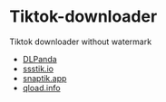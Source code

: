 # Tiktok-downloader
Tiktok downloader without watermark

- [DLPanda](https://dlpanda.com)
- [ssstik.io](https://ssstik.io)
- [snaptik.app](https://snaptik.app)
- [qload.info](https://qload.info)
